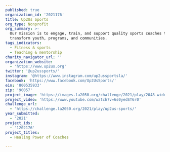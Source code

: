 ```yaml
---
published: true
organization_id: '2021176'
title: Up2Us Sports
org_type: Nonprofit
org_summary: >-
  Our mission is to engage, train, and support quality sports coaches to
  transform youth, programs, and communities.
tags_indicators:
  - Fitness & sports
  - Teaching & mentorship
charity_navigator_url: ''
organization_website:
  - 'https://www.up2us.org'
twitter: '@up2ussports/'
instagram: '@https://www.instagram.com/up2ussportsla/'
facebook: 'https://www.facebook.com/Up2UsSports/'
ein: '800535933'
zip: '90057'
project_image: 'https://images.la2050.org/challenge/2021/play/2048-wide/up2us-sports.jpg'
project_video: 'https://www.youtube.com/watch?v=6s0yedST6r0'
challenge_url:
  - 'https://challenge.la2050.org/2021/play/up2us-sports/'
year_submitted:
  - '2021'
project_ids:
  - '1202176'
project_titles:
  - Healing Power of Coaches

---
```

